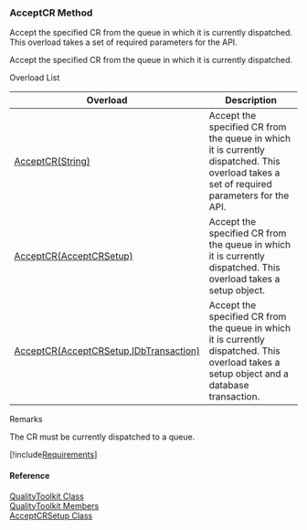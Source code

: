 ﻿### AcceptCR Method

Accept the specified CR from the queue in which it is currently dispatched. This overload takes a set of required parameters for the API.

Accept the specified CR from the queue in which it is currently dispatched.

Overload List

| Overload | Description |
| --- | --- |
| [AcceptCR(String)](FChoice.Toolkits.Clarify~FChoice.Toolkits.Clarify.Quality.QualityToolkit~AcceptCR(String).md) | Accept the specified CR from the queue in which it is currently dispatched. This overload takes a set of required parameters for the API.   |
| [AcceptCR(AcceptCRSetup)](FChoice.Toolkits.Clarify~FChoice.Toolkits.Clarify.Quality.QualityToolkit~AcceptCR(AcceptCRSetup).md) | Accept the specified CR from the queue in which it is currently dispatched. This overload takes a setup object.   |
| [AcceptCR(AcceptCRSetup,IDbTransaction)](FChoice.Toolkits.Clarify~FChoice.Toolkits.Clarify.Quality.QualityToolkit~AcceptCR(AcceptCRSetup,IDbTransaction).md) | Accept the specified CR from the queue in which it is currently dispatched. This overload takes a setup object and a database transaction.   |

Remarks

The CR must be currently dispatched to a queue.

[!include[Requirements](../partials/requirements.md)]



#### Reference

[QualityToolkit Class](FChoice.Toolkits.Clarify~FChoice.Toolkits.Clarify.Quality.QualityToolkit.md)  
[QualityToolkit Members](FChoice.Toolkits.Clarify~FChoice.Toolkits.Clarify.Quality.QualityToolkit_members.md)  
[AcceptCRSetup Class](FChoice.Toolkits.Clarify~FChoice.Toolkits.Clarify.Quality.AcceptCRSetup.md)